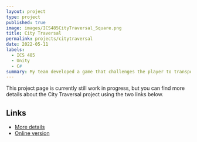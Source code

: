 ```yaml
---
layout: project
type: project
published: true
image: images/ICS485CityTraversal_Square.png
title: City Traversal
permalink: projects/citytraversal
date: 2022-05-11
labels:
  - ICS 485
  - Unity
  - C#
summary: My team developed a game that challenges the player to transport a highly breakable statue through a highly breakable city.
---
```


This project page is currently still work in progress, but you can find more details about the City Traversal project using the two links below.

## Links
- [More details](https://sites.google.com/hawaii.edu/city-traversal)
- [Online version](https://chakhon.itch.io/city-traversal)
